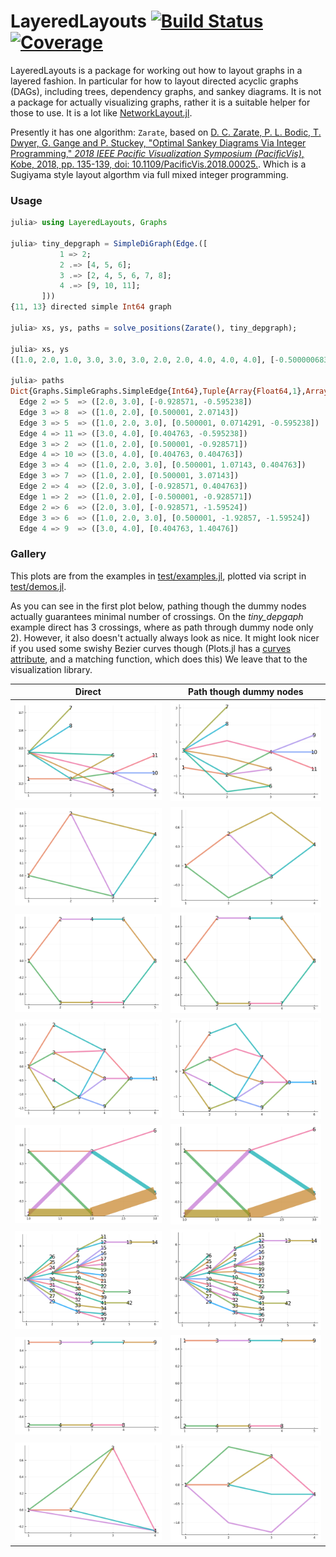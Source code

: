 # LayeredLayouts [![Build Status](https://github.com/oxinabox/LayeredLayouts.jl/workflows/CI/badge.svg)](https://github.com/oxinabox/LayeredLayouts.jl/actions) [![Coverage](https://coveralls.io/repos/github/oxinabox/LayeredLayouts.jl/badge.svg?branch=master)](https://coveralls.io/github/oxinabox/LayeredLayouts.jl?branch=master)


LayeredLayouts is a package for working out how to layout graphs in a layered fashion.
In particular for how to layout directed acyclic graphs (DAGs), including trees, dependency graphs, and sankey diagrams.
It is not a package for actually visualizing graphs, rather it is a suitable helper for those to use.
It is a lot like [NetworkLayout.jl](https://github.com/JuliaGraphs/NetworkLayout.jl).

Presently it has one algorithm:
`Zarate`, based on
[D. C. Zarate, P. L. Bodic, T. Dwyer, G. Gange and P. Stuckey, "Optimal Sankey Diagrams Via Integer Programming," _2018 IEEE Pacific Visualization Symposium (PacificVis)_, Kobe, 2018, pp. 135-139, doi: 10.1109/PacificVis.2018.00025.](https://ialab.it.monash.edu/~dwyer/papers/optimal-sankey-diagrams.pdf).
Which is a Sugiyama style layout algorthm via full mixed integer programming.


### Usage
```julia
julia> using LayeredLayouts, Graphs

julia> tiny_depgraph = SimpleDiGraph(Edge.([
           1 => 2;
           2 .=> [4, 5, 6];
           3 .=> [2, 4, 5, 6, 7, 8];
           4 .=> [9, 10, 11];
       ]))
{11, 13} directed simple Int64 graph

julia> xs, ys, paths = solve_positions(Zarate(), tiny_depgraph);

julia> xs, ys
([1.0, 2.0, 1.0, 3.0, 3.0, 3.0, 2.0, 2.0, 4.0, 4.0, 4.0], [-0.500000683006983, -0.9285709647225431, 0.500000681452564, 0.40476260792712027, -0.5952375840605986, -1.5952379163280372, 3.0714291353124143, 2.0714290900138614, 1.404762745121713, 0.4047626078228009, -0.5952375294761111])

julia> paths
Dict{Graphs.SimpleGraphs.SimpleEdge{Int64},Tuple{Array{Float64,1},Array{Float64,1}}} with 13 entries:
  Edge 2 => 5  => ([2.0, 3.0], [-0.928571, -0.595238])
  Edge 3 => 8  => ([1.0, 2.0], [0.500001, 2.07143])
  Edge 3 => 5  => ([1.0, 2.0, 3.0], [0.500001, 0.0714291, -0.595238])
  Edge 4 => 11 => ([3.0, 4.0], [0.404763, -0.595238])
  Edge 3 => 2  => ([1.0, 2.0], [0.500001, -0.928571])
  Edge 4 => 10 => ([3.0, 4.0], [0.404763, 0.404763])
  Edge 3 => 4  => ([1.0, 2.0, 3.0], [0.500001, 1.07143, 0.404763])
  Edge 3 => 7  => ([1.0, 2.0], [0.500001, 3.07143])
  Edge 2 => 4  => ([2.0, 3.0], [-0.928571, 0.404763])
  Edge 1 => 2  => ([1.0, 2.0], [-0.500001, -0.928571])
  Edge 2 => 6  => ([2.0, 3.0], [-0.928571, -1.59524])
  Edge 3 => 6  => ([1.0, 2.0, 3.0], [0.500001, -1.92857, -1.59524])
  Edge 4 => 9  => ([3.0, 4.0], [0.404763, 1.40476])
```

### Gallery
This plots are from the examples in
[test/examples.jl](test/examples.jl), plotted via script in [test/demos.jl](test/demos.jl).

As you can see in the first plot below, pathing though the dummy nodes actually guarantees minimal number of crossings.
On the _tiny_depgaph_ example direct has 3 crossings, where as path through dummy node only 2).
However, it also doesn't actually always look as nice.
It might look nicer if you used some swishy Bezier curves though (Plots.jl has a [curves attribute](http://docs.juliaplots.org/latest/generated/graph_attributes/), and a matching function, which does this)
We leave that to the visualization library.

| Direct | Path though dummy nodes |
|---     |---                      |
| ![tiny_depgraph](./test/references/Zarate/direct/tiny_depgraph.png "tiny_depgraph") | ![tiny_depgraph](./test/references/Zarate/paths/tiny_depgraph.png "d") |
| ![cross](./test/references/Zarate/direct/cross.png "cross") | ![cross](./test/references/Zarate/paths/cross.png "d") |
| ![loop](./test/references/Zarate/direct/loop.png "loop") | ![loop](./test/references/Zarate/paths/loop.png "d") |
| ![medium_pert](./test/references/Zarate/direct/medium_pert.png "medium_pert") | ![medium_pert](./test/references/Zarate/paths/medium_pert.png "d") |
| ![sankey_3twos](./test/references/Zarate/direct/sankey_3twos.png "sankey_3twos") | ![sankey_3twos](./test/references/Zarate/paths/sankey_3twos.png "d") |
| ![tree](./test/references/Zarate/direct/tree.png "tree") | ![tree](./test/references/Zarate/paths/tree.png "d") |
| ![two_lines](./test/references/Zarate/direct/two_lines.png "two_lines") | ![two_lines](./test/references/Zarate/paths/two_lines.png "d") |
| ![xcross](./test/references/Zarate/direct/xcross.png "xcross") | ![xcross](./test/references/Zarate/paths/xcross.png "d") |
